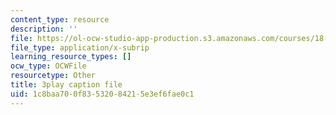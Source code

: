 ```yaml
---
content_type: resource
description: ''
file: https://ol-ocw-studio-app-production.s3.amazonaws.com/courses/18-06sc-linear-algebra-fall-2011/1c8baa700f83532084215e3ef6fae0c1_Ts3o2I8_Mxc.vtt
file_type: application/x-subrip
learning_resource_types: []
ocw_type: OCWFile
resourcetype: Other
title: 3play caption file
uid: 1c8baa70-0f83-5320-8421-5e3ef6fae0c1
---
```


